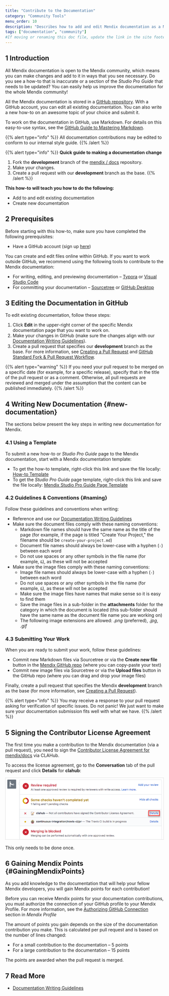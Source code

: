 ```yaml
---
title: "Contribute to the Documentation"
category: "Community Tools"
menu_order: 10
description: "Describes how to add and edit Mendix documentation as a Mendix community member."
tags: ["documentation", "community"]
#If moving or renaming this doc file, update the link in the site footer and links in the mendix/docs repo. See Mapping to Products for more details.
---
```


## 1 Introduction

All Mendix documentation is open to the Mendix community, which means you can make changes and add to it in ways that you see necessary. Do you see a how-to that is inaccurate or a section of the *Studio Pro Guide* that needs to be updated? You can easily help us improve the documentation for the whole Mendix community!

All the Mendix documentation is stored in a [GitHub repository](https://github.com/mendix/docs). With a GitHub account, you can edit all existing documentation. You can also write a new how-to on an awesome topic of your choice and submit it.

To work on the documentation in GitHub, use Markdown. For details on this easy-to-use syntax, see the [GitHub Guide to Mastering Markdown](https://guides.github.com/features/mastering-markdown/).

{{% alert type="info" %}}
All documentation contributions may be edited to conform to our internal style guide.
{{% /alert %}}

{{% alert type="info" %}}
**Quick guide to making a documentation change**

1. Fork the **development** branch of the [mendix / docs](https://github.com/mendix/docs) repository.
2. Make your changes.
3. Create a pull request with our **development** branch as the base.
{{% /alert %}}

**This how-to will teach you how to do the following:**

* Add to and edit existing documentation
* Create new documentation

## 2 Prerequisites

Before starting with this how-to, make sure you have completed the following prerequisites:

* Have a GitHub account (sign up [here](https://github.com/join))

You can create and edit files online within GitHub. If you want to work outside GitHub, we recommend using the following tools to contribute to the Mendix documentation:

* For writing, editing, and previewing documentation – [Typora](https://typora.io/) or [Visual Studio Code](https://code.visualstudio.com)
* For committing your documentation – [Sourcetree](https://www.sourcetreeapp.com/) or [GitHub Desktop](https://desktop.github.com/)

## 3 Editing the Documentation in GitHub

To edit existing documentation, follow these steps:

1. Click **Edit** in the upper-right corner of the specific Mendix documentation page that you want to work on.
2. Make your changes in GitHub (make sure the changes align with our [Documentation Writing Guidelines](documentation-writing-guidelines)).
3. Create a pull request that specifies our **development** branch as the base. For more information, see [Creating a Pull Request](https://help.github.com/articles/creating-a-pull-request/) and [GitHub Standard Fork & Pull Request Workflow](https://gist.github.com/Chaser324/ce0505fbed06b947d962).

{{% alert type="warning" %}}
If you need your pull request to be merged on a specific date (for example, for a specific release), specify that in the title of the pull request or as a comment. Otherwise, all pull requests are reviewed and merged under the assumption that the content can be published immediately. 
{{% /alert %}}

## 4 Writing New Documentation {#new-documentation}

The sections below present the key steps in writing new documentation for Mendix.

### 4.1 Using a Template

To submit a new how-to or *Studio Pro Guide* page to the Mendix documentation, start with a Mendix documentation template:

* To get the how-to template, right-click this link and save the file locally: [How-to Template](https://raw.githubusercontent.com/mendix/docs/development/templates/how-to-template.md)
* To get the *Studio Pro Guide* page template, right-click this link and save the file locally: [Mendix Studio Pro Guide Page Template](https://raw.githubusercontent.com/mendix/docs/development/templates/ref-guide-page-template.md)

### 4.2 Guidelines & Conventions {#naming}

Follow these guidelines and conventions when writing:

* Reference and use our [Documentation Writing Guidelines](documentation-writing-guidelines)
* Make sure the document files comply with these naming conventions:
	* Markdown file names should have the same name as the title of the page (for example, if the page is titled "Create Your Project," the filename should be `create-your-project.md`)
	* Document file names should always be lower-case with a hyphen (`-`) between each word
	* Do not use spaces or any other symbols in the file name (for example, `&`), as these will not be accepted
* Make sure the image files comply with these naming conventions:
	* Image file names should always be lower-case with a hyphen (`-`) between each word
	* Do not use spaces or any other symbols in the file name (for example, `&`), as these will not be accepted
	* Make sure the image files have names that make sense so it is easy to find them
	* Save the image files in a sub-folder in the **attachments** folder for the category in which the document is located (this sub-folder should have the same name as the document file name you are working on)
	* The following image extensions are allowed: *.png* (preferred), *.jpg*, *.gif*

### 4.3 Submitting Your Work

When you are ready to submit your work, follow these guidelines:

*  Commit new Markdown files via Sourcetree or via the **Create new file** button in the [Mendix GitHub repo](https://github.com/mendix/docs) (where you can copy-paste your text)
*  Commit new image files via Sourcetree or via the **Upload files** button in the GitHub repo (where you can drag and drop your image files)

Finally, create a pull request that specifies the Mendix **development** branch as the base (for more information, see [Creating a Pull Request](https://help.github.com/articles/creating-a-pull-request/)).

{{% alert type="info" %}}
You may receive a response to your pull request asking for verification of specific issues. Do not panic! We just want to make sure your documentation submission fits well with what we have.
{{% /alert %}}

## 5 Signing the Contributor License Agreement

The first time you make a contribution to the Mendix documentation (via a pull request), you need to sign the [Contributor License Agreement for mendix/docs](https://www.clahub.com/agreements/mendix/docs) via CLAHub.

To access the license agreement, go to the **Conversation** tab of the pull request and click **Details** for **clahub**:

![](attachments/contribute-to-the-mendix-documentation/license_agreement.png)

This only needs to be done once.

## 6 Gaining Mendix Points {#GainingMendixPoints}

As you add knowledge to the documentation that will help your fellow Mendix developers, you will gain Mendix points for each contribution!

Before you can receive Mendix points for your documentation contributions, you must authorize the connection of your GitHub profile to your Mendix Profile. For more information, see the [Authorizing GitHub Connection](/developerportal/mendix-profile/index#github) section in *Mendix Profile*

The amount of points you gain depends on the size of the documentation contribution you make. This is calculated per pull request and is based on the number of lines changed:

* For a small contribution to the documentation – 5 points
* For a large contribution to the documentation – 15 points

The points are awarded when the pull request is merged.

## 7 Read More

* [Documentation Writing Guidelines](documentation-writing-guidelines)
